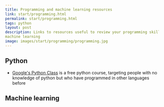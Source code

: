 ```yaml
---
title: Programming and machine learning resources
link: start/programming.html
permalink: start/programming.html
tags: python
layout: post
description: Links to resources useful to review your programming skills and get the hang of
machine learning 
image: images/start/programming/programming.jpg
---
```


## Python
- [Google's Python Class](https://developers.google.com/edu/python) is a free python course, targeting
people with no knowledge of python but who have programmed in other languages before 

## Machine learning
